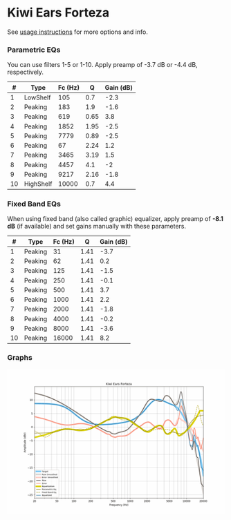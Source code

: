 # Kiwi Ears Forteza
See [usage instructions](https://github.com/jaakkopasanen/AutoEq#usage) for more options and info.

### Parametric EQs
You can use filters 1-5 or 1-10. Apply preamp of -3.7 dB or -4.4 dB, respectively.

|   # | Type      |   Fc (Hz) |    Q |   Gain (dB) |
|-----|-----------|-----------|------|-------------|
|   1 | LowShelf  |       105 | 0.7  |        -2.3 |
|   2 | Peaking   |       183 | 1.9  |        -1.6 |
|   3 | Peaking   |       619 | 0.65 |         3.8 |
|   4 | Peaking   |      1852 | 1.95 |        -2.5 |
|   5 | Peaking   |      7779 | 0.89 |        -2.5 |
|   6 | Peaking   |        67 | 2.24 |         1.2 |
|   7 | Peaking   |      3465 | 3.19 |         1.5 |
|   8 | Peaking   |      4457 | 4.1  |        -2   |
|   9 | Peaking   |      9217 | 2.16 |        -1.8 |
|  10 | HighShelf |     10000 | 0.7  |         4.4 |

### Fixed Band EQs
When using fixed band (also called graphic) equalizer, apply preamp of **-8.1 dB** (if available) and set gains manually with these parameters.

|   # | Type    |   Fc (Hz) |    Q |   Gain (dB) |
|-----|---------|-----------|------|-------------|
|   1 | Peaking |        31 | 1.41 |        -3.7 |
|   2 | Peaking |        62 | 1.41 |         0.2 |
|   3 | Peaking |       125 | 1.41 |        -1.5 |
|   4 | Peaking |       250 | 1.41 |        -0.1 |
|   5 | Peaking |       500 | 1.41 |         3.7 |
|   6 | Peaking |      1000 | 1.41 |         2.2 |
|   7 | Peaking |      2000 | 1.41 |        -1.8 |
|   8 | Peaking |      4000 | 1.41 |        -0.2 |
|   9 | Peaking |      8000 | 1.41 |        -3.6 |
|  10 | Peaking |     16000 | 1.41 |         8.2 |

### Graphs
![](./Kiwi%20Ears%20Forteza.png)

